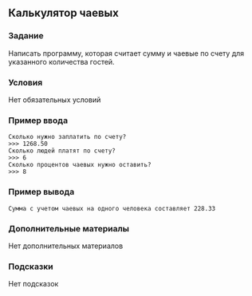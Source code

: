 ## Калькулятор чаевых

### Задание

Написать программу, которая считает сумму и чаевые по счету для указанного количества гостей.

### Условия

Нет обязательных условий

### Пример ввода

```
Сколько нужно заплатить по счету?
>>> 1268.50
Сколько людей платят по счету?
>>> 6
Сколько процентов чаевых нужно оставить?
>>> 8
```

### Пример вывода

```
Сумма с учетом чаевых на одного человека составляет 228.33
```

### Дополнительные материалы

Нет дополнительных материалов

### Подсказки

Нет подсказок
